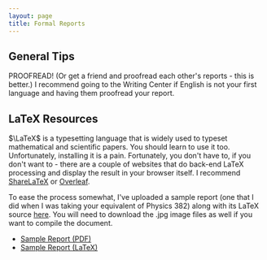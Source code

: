 ```yaml
---
layout: page
title: Formal Reports
---
```


## General Tips

PROOFREAD! (Or get a friend and proofread each other's reports - this is better.) I recommend going to the Writing Center if English is not your first language and having them proofread your report.

## LaTeX Resources

$\LaTeX$ is a typesetting language that is widely used to typeset mathematical and scientific papers. You should learn to use it too. Unfortunately, installing it is a pain. Fortunately, you don't have to, if you don't want to - there are a couple of websites that do back-end LaTeX processing and display the result in your browser itself. I recommend [ShareLaTeX](www.sharelatex.com) or [Overleaf](www.overleaf.com).

To ease the process somewhat, I've uploaded a sample report (one that I did when I was taking your equivalent of Physics 382) along with its LaTeX source [here](/assets/sample_report/). You will need to download the .jpg image files as well if you want to compile the document.

- [Sample Report (PDF)](sample_report/Superconductor.pdf)
- [Sample Report (LaTeX)](sample_report/Superconductor.tex)


